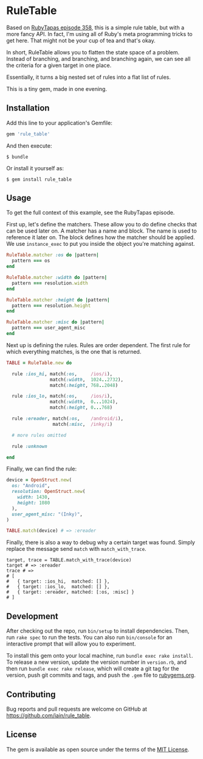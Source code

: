 # RuleTable

Based on [RubyTapas episode 358](http://www.rubytapas.com/episodes/358-Rule-Table),
this is a simple rule table, but with a more fancy API. In fact, I'm using all
of Ruby's meta programming tricks to get here. That might not be your cup of tea
and that's okay.

In short, RuleTable allows you to flatten the state space of a problem.
Instead of branching, and branching, and branching again, we can see all the
criteria for a given target in one place.

Essentially, it turns a big nested set of rules into a flat list of rules.

This is a tiny gem, made in one evening.

## Installation

Add this line to your application's Gemfile:

```ruby
gem 'rule_table'
```

And then execute:

    $ bundle

Or install it yourself as:

    $ gem install rule_table

## Usage

To get the full context of this example, see the RubyTapas episode.

First up, let's define the matchers. These allow you to do define checks that
can be used later on. A matcher has a name and block. The name is used to
reference it later on. The block defines how the matcher should be applied. We
use `instance_exec` to put you inside the object you're matching against.

``` ruby
RuleTable.matcher :os do |pattern|
  pattern === os
end

RuleTable.matcher :width do |pattern|
  pattern === resolution.width
end

RuleTable.matcher :height do |pattern|
  pattern === resolution.height
end

RuleTable.matcher :misc do |pattern|
  pattern === user_agent_misc
end
```

Next up is defining the rules. Rules are order dependent. The first rule for
which everything matches, is the one that is returned.

``` ruby
TABLE = RuleTable.new do

  rule :ios_hi, match(:os,     /ios/i),
                match(:width,  1024..2732),
                match(:height, 768..2048)

  rule :ios_lo, match(:os,     /ios/i),
                match(:width,  0...1024),
                match(:height, 0...768)

  rule :ereader, match(:os,    /android/i),
                 match(:misc,  /inky/i)

  # more rules omitted

  rule :unknown

end
```

Finally, we can find the rule:

``` ruby
device = OpenStruct.new(
  os: "Android",
  resolution: OpenStruct.new(
    width: 1430,
    height: 1080
  ),
  user_agent_misc: "(Inky)",
)

TABLE.match(device) # => :ereader
```

Finally, there is also a way to debug why a certain target was found. Simply
replace the message send `match` with `match_with_trace`.

```
target, trace = TABLE.match_with_trace(device)
target # => :ereader
trace # =>
# [
#   { target: :ios_hi,  matched: [] },
#   { target: :ios_lo,  matched: [] },
#   { target: :ereader, matched: [:os, :misc] }
# ]
```

## Development

After checking out the repo, run `bin/setup` to install dependencies. Then, run `rake spec` to run the tests. You can also run `bin/console` for an interactive prompt that will allow you to experiment.

To install this gem onto your local machine, run `bundle exec rake install`. To release a new version, update the version number in `version.rb`, and then run `bundle exec rake release`, which will create a git tag for the version, push git commits and tags, and push the `.gem` file to [rubygems.org](https://rubygems.org).

## Contributing

Bug reports and pull requests are welcome on GitHub at https://github.com/iain/rule_table.


## License

The gem is available as open source under the terms of the [MIT License](http://opensource.org/licenses/MIT).

